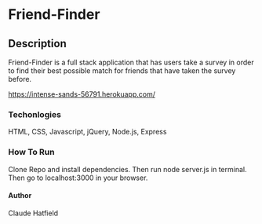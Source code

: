 # Friend-Finder

## Description

Friend-Finder is a full stack application that has users take a survey in order to find their best possible match for friends that have taken the survey before.

https://intense-sands-56791.herokuapp.com/

### Techonlogies

HTML, CSS, Javascript, jQuery, Node.js, Express

### How To Run

Clone Repo and install dependencies. Then run node server.js in terminal. Then go to localhost:3000 in your browser.

#### Author

Claude Hatfield
